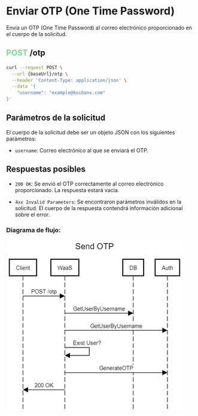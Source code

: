 # Enviar OTP (One Time Password)

Envía un OTP (One Time Password) al correo electrónico proporcionado en el cuerpo de la solicitud.
## <span style='color: #81d294;'>POST</span> /otp

```bash
curl --request POST \
  --url {baseUrl}/otp \
  --header 'Content-Type: application/json' \
  --data '{
	"username": "example@koibanx.com"
}'
```

## Parámetros de la solicitud

El cuerpo de la solicitud debe ser un objeto JSON con los siguientes parámetros:
- `username`: Correo electrónico al que se enviará el OTP.
## Respuestas posibles

- `200 OK`: Se envió el OTP correctamente al correo electrónico proporcionado. La respuesta estará vacía.

- `4xx Invalid Parameters`: Se encontraron parámetros inválidos en la solicitud. El cuerpo de la respuesta contendrá información adicional sobre el error.


### Diagrama de flujo:
![Send OTP](./SendOTP.png)